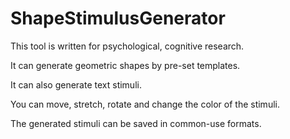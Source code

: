 # ShapeStimulusGenerator

This tool is written for psychological, cognitive research.

It can generate geometric shapes by pre-set templates. 

It can also generate text stimuli.

You can move, stretch, rotate and change the color of the stimuli.

The generated stimuli can be saved in common-use formats.
